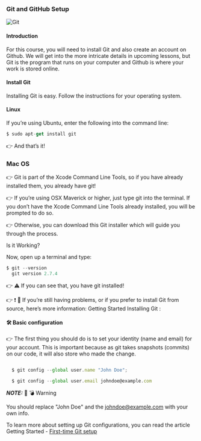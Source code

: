
### Git and GitHub Setup

![Git](https://i.imgur.com/jdQDm0y.png)

#### Introduction
For this course, you will need to install Git and also create an account on Github. We will get into the more intricate details in upcoming lessons, but Git is the program that runs on your computer and Github is where your work is stored online.

#### Install Git
Installing Git is easy. Follow the instructions for your operating system.

#### Linux
If you’re using Ubuntu, enter the following into the command line:

```js
$ sudo apt-get install git
```
👉 And that’s it!

### Mac OS
👉 Git is part of the Xcode Command Line Tools, so if you have already installed them, you already have git!

👉 If you’re using OSX Maverick or higher, just type git into the terminal. If you don’t have the Xcode Command Line Tools already installed, you will be prompted to do so.

👉 Otherwise, you can download this Git installer which will guide you through the process.

Is it Working?

Now, open up a terminal and type:

```js
$ git --version
  git version 2.7.4
  ```
👉 ⚠️ If you can see that, you have git installed!

👉 ❗ 🛑 If you’re still having problems, or if you prefer to install Git from source, here’s more information: Getting Started Installing Git :

#### 🛠 Basic configuration
👉 The first thing you should do is to set your identity (name and email) for your account. This is important because as git takes snapshots (commits) on our code, it will also store who made the change.


```js

  $ git config --global user.name "John Doe";

  $ git config --global user.email johndoe@example.com
```



**_NOTE:_**  🛑 💣 Warning

You should replace "John Doe" and the johndoe@example.com with your own info.

To learn more about setting up Git configurations, you can read the article Getting Started - [First-time Git setup](https://git-scm.com/book/en/v2/Getting-Started-First-Time-Git-Setup)